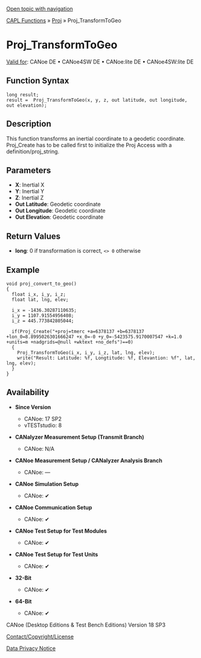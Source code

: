 [Open topic with navigation](../../../../../CANoeDEFamily.htm#Topics/CAPLFunctions/Proj/Functions/CAPLfunctionProjTransformToGeo.md)

[CAPL Functions](../../CAPLfunctions.md) » [Proj](../CAPLfunctionsProjOverview.md) » Proj_TransformToGeo

# Proj_TransformToGeo

[Valid for](../../../Shared/FeatureAvailability.md): CANoe DE • CANoe4SW DE • CANoe:lite DE • CANoe4SW:lite DE

## Function Syntax

```plaintext
long result;
result =  Proj_TransformToGeo(x, y, z, out latitude, out longitude, out elevation);
```

## Description

This function transforms an inertial coordinate to a geodetic coordinate. Proj_Create has to be called first to initialize the Proj Access with a definition/proj_string.

## Parameters

- **X**: Inertial X
- **Y**: Inertial Y
- **Z**: Inertial Z
- **Out Latitude**: Geodetic coordinate
- **Out Longitude**: Geodetic coordinate
- **Out Elevation**: Geodetic coordinate

## Return Values

- **long**: 0 if transformation is correct, `<> 0` otherwise

## Example

```plaintext
void proj_convert_to_geo()
{
  float i_x, i_y, i_z;
  float lat, lng, elev;

  i_x = -1436.30287110635;
  i_y = 1107.91554956408;
  i_z = 445.773842805044;

  if(Proj_Create("+proj=tmerc +a=6378137 +b=6378137 +lon_0=8.8995026301666247 +x_0=-0 +y_0=-5423575.9170007547 +k=1.0 +units=m +nadgrids=@null +wktext +no_defs")==0)
  {
    Proj_TransformToGeo(i_x, i_y, i_z, lat, lng, elev);
    write("Result: Latitude: %f, Longtitude: %f, Elevantion: %f", lat, lng, elev);
  }
}
```

## Availability

- **Since Version**
  - CANoe: 17 SP2
  - vTESTstudio: 8

- **CANalyzer Measurement Setup (Transmit Branch)**
  - CANoe: N/A

- **CANoe Measurement Setup / CANalyzer Analysis Branch**
  - CANoe: —

- **CANoe Simulation Setup**
  - CANoe: ✔

- **CANoe Communication Setup**
  - CANoe: ✔

- **CANoe Test Setup for Test Modules**
  - CANoe: ✔

- **CANoe Test Setup for Test Units**
  - CANoe: ✔

- **32-Bit**
  - CANoe: ✔

- **64-Bit**
  - CANoe: ✔

CANoe (Desktop Editions & Test Bench Editions) Version 18 SP3

[Contact/Copyright/License](../../../Shared/ContactCopyrightLicense.md)

[Data Privacy Notice](https://www.vector.com/int/en/company/get-info/privacy-policy/)
